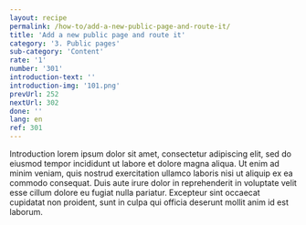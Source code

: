```yaml
---
layout: recipe
permalink: /how-to/add-a-new-public-page-and-route-it/
title: 'Add a new public page and route it'
category: '3. Public pages'
sub-category: 'Content'
rate: '1'
number: '301'
introduction-text: ''
introduction-img: '101.png'
prevUrl: 252
nextUrl: 302
done: ''
lang: en
ref: 301
---
```


Introduction lorem ipsum dolor sit amet, consectetur adipiscing elit, sed do eiusmod tempor incididunt ut labore et dolore magna aliqua. Ut enim ad minim veniam, quis nostrud exercitation ullamco laboris nisi ut aliquip ex ea commodo consequat. Duis aute irure dolor in reprehenderit in voluptate velit esse cillum dolore eu fugiat nulla pariatur. Excepteur sint occaecat cupidatat non proident, sunt in culpa qui officia deserunt mollit anim id est laborum.

